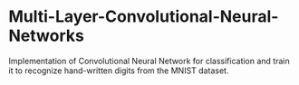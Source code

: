 # Multi-Layer-Convolutional-Neural-Networks
Implementation of Convolutional Neural Network for classification and train it to recognize hand-written digits from the MNIST dataset.
